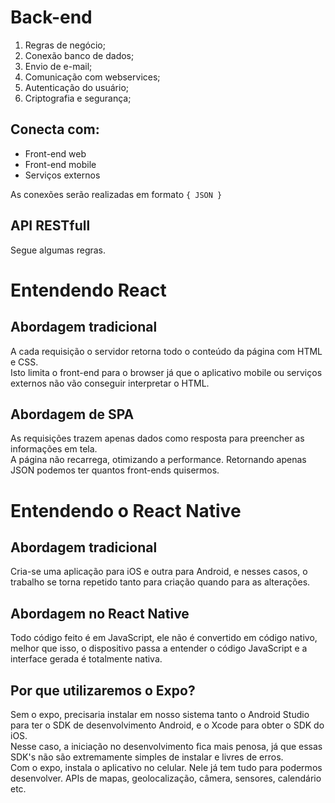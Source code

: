 # Back-end

1. Regras de negócio;
2. Conexão banco de dados;
3. Envio de e-mail;
4. Comunicação com webservices;
5. Autenticação do usuário;
6. Criptografia e segurança;

## Conecta com:

- Front-end web
- Front-end mobile
- Serviços externos

As conexões serão realizadas em formato `{ JSON }`

## API RESTfull

Segue algumas regras.

# Entendendo React

## Abordagem tradicional

A cada requisição o servidor retorna todo o conteúdo da página com HTML e CSS.  
Isto limita o front-end para o browser já que o aplicativo mobile ou serviços externos não vão conseguir interpretar o HTML.

## Abordagem de SPA

As requisições trazem apenas dados como resposta para preencher as informações em tela.  
A página não recarrega, otimizando a performance. Retornando apenas JSON podemos ter quantos front-ends quisermos.

# Entendendo o React Native

## Abordagem tradicional

Cria-se uma aplicação para iOS e outra para Android, e nesses casos, o trabalho se torna repetido tanto para criação quando para as alterações.

## Abordagem no React Native

Todo código feito é em JavaScript, ele não é convertido em código nativo, melhor que isso, o dispositivo passa a entender o código JavaScript e a interface gerada é totalmente nativa.

## Por que utilizaremos o Expo?

Sem o expo, precisaria instalar em nosso sistema tanto o Android Studio para ter o SDK de desenvolvimento Android, e o Xcode para obter o SDK do iOS.  
Nesse caso, a iniciação no desenvolvimento fica mais penosa, já que essas SDK's não são extremamente simples de instalar e livres de erros.  
Com o expo, instala o aplicativo no celular. Nele já tem tudo para podermos desenvolver. APIs de mapas, geolocalização, câmera, sensores, calendário etc.
